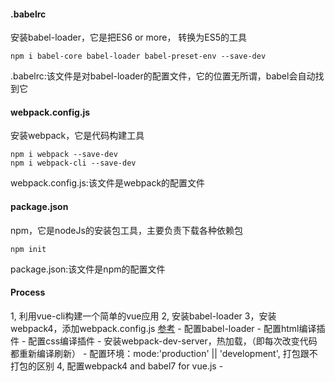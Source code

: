 #### .babelrc
安装babel-loader，它是把ES6 or more， 转换为ES5的工具
```
npm i babel-core babel-loader babel-preset-env --save-dev
```
.babelrc:该文件是对babel-loader的配置文件，它的位置无所谓，babel会自动找到它

#### webpack.config.js
安装webpack，它是代码构建工具
```
npm i webpack --save-dev
npm i webpack-cli --save-dev
```
webpack.config.js:该文件是webpack的配置文件

#### package.json
npm，它是nodeJs的安装包工具，主要负责下载各种依赖包
```
npm init
```
package.json:该文件是npm的配置文件



#### Process
1, 利用vue-cli构建一个简单的vue应用
2, 安装babel-loader
3，安装webpack4，添加webpack.config.js [参考](https://www.valentinog.com/blog/webpack-4-tutorial/)
    - 配置babel-loader
    - 配置html编译插件
    - 配置css编译插件
    - 安装webpack-dev-server，热加载，（即每次改变代码都重新编译刷新）
    - 配置环境：mode:'production' || 'development', 打包跟不打包的区别
4, 配置webpack4 and babel7 for vue.js
    - 